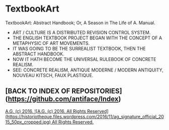 TextbookArt
===========

TextbookArt: Abstract Handbook; Or, A Season in The Life of A. Manual.
* ART / CULTURE IS A DISTRIBUTED REVISION CONTROL SYSTEM.
* THE ENGLISH TEXTBOOK PROJECT BEGAN WITH THE CONCEPT OF A METAPHYSIC OF ART MOVEMENTS.
* IT WAS GOING TO BE THE SURREALIST TEXTBOOK, THEN THE ABSTRACT HANDBOOK.
* NOW IT HATH BECOME THE UNIVERSAL RULEBOOK OF CONCRETE REALISM.
* SEE: CONCRETE REALISM, ANTIQUE MODERNE / MODERN ANTIQUITY, NOUVEAU KITSCH, FAUX PLASTIQUE.

## [BACK TO INDEX OF REPOSITORIES] (https://github.com/antiface/Index)

[A.G. (c) 2016. ![A.G. (c) 2016. All Rights Reserved]
(https://historiotheque.files.wordpress.com/2016/11/ag_signature_official_2015_50px_cropped.jpg) All Rights Reserved.](http://alexgagnon.com)
